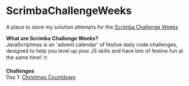 # ScrimbaChallengeWeeks

A place to store my solution attempts for the [Scrimba Challenge Weeks](https://scrimba.com/learn/codeweeks)

**What are Scrimba Challenge Weeks?**   
JavaScriptmas is an 'advent calendar' of festive daily code challenges, designed to help you level up your JS skills and have lots of festive fun at the same time! ☃️

**Challenges**   
Day 1: [Christmas Countdown](https://thebimsider.github.io/JavaScriptmas21/Day1/)   
